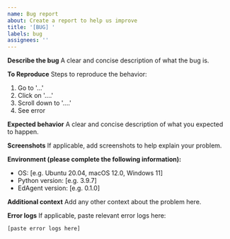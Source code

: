 ```yaml
---
name: Bug report
about: Create a report to help us improve
title: '[BUG] '
labels: bug
assignees: ''
---
```


**Describe the bug**
A clear and concise description of what the bug is.

**To Reproduce**
Steps to reproduce the behavior:
1. Go to '...'
2. Click on '....'
3. Scroll down to '....'
4. See error

**Expected behavior**
A clear and concise description of what you expected to happen.

**Screenshots**
If applicable, add screenshots to help explain your problem.

**Environment (please complete the following information):**
- OS: [e.g. Ubuntu 20.04, macOS 12.0, Windows 11]
- Python version: [e.g. 3.9.7]
- EdAgent version: [e.g. 0.1.0]

**Additional context**
Add any other context about the problem here.

**Error logs**
If applicable, paste relevant error logs here:
```
[paste error logs here]
```